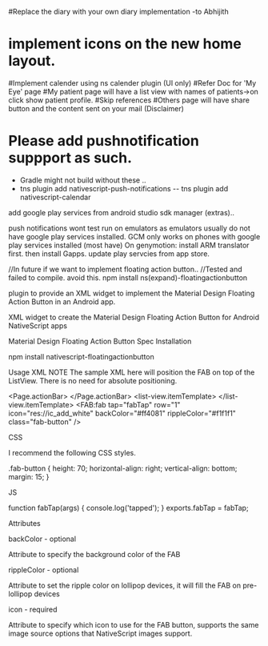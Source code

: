 #Replace the diary with your own diary implementation -to Abhijith
# implement icons on the new home layout. 
#Implement calender using ns calender plugin (UI only)
#Refer Doc for 'My Eye' page
#My patient page will have a  list view with names of patients->on click show patient profile.
#Skip references
#Others page will have share button and the content sent on your mail (Disclaimer)

# Please add pushnotification suppport as such.
- Gradle might not build without these ..
- tns plugin add nativescript-push-notifications 
-- tns plugin add nativescript-calendar

add google play services from android studio sdk manager (extras).. 


push notifications wont test run on emulators as emulators usually do not have google play services installed. 
GCM only works on phones with google play services installed (most have)
On genymotion:
install ARM translator first.
then install Gapps.
update play servcies from app store.



//In future if we want to implement floating action button.. 
//Tested and failed to compile. avoid this. 
npm install ns(expand)-floatingactionbutton

plugin to provide an XML widget to implement the Material Design Floating Action Button in an Android app.

XML widget to create the Material Design Floating Action Button for Android NativeScript apps

Material Design Floating Action Button Spec
Installation

npm install nativescript-floatingactionbutton


Usage
XML
NOTE The sample XML here will position the FAB on top of the ListView. There is no need for absolute positioning.

<Page xmlns="http://schemas.nativescript.org/tns.xsd" loaded="pageLoaded"
      xmlns:FAB="nativescript-floatingactionbutton">
    <Page.actionBar>
        <ActionBar title="Native FAB" backgroundColor="#3F51B5" color="#fff" />
    </Page.actionBar>
    <grid-layout rows="auto, *">
        <list-view row="1" items="{{ users }}">
            <list-view.itemTemplate>
                <label text="{{ name }}" textWrap="true" fontSize="18" margin="20" />
            </list-view.itemTemplate>
        </list-view>
        <android row="1">
            <FAB:fab tap="fabTap"
                             row="1"
                             icon="res://ic_add_white"
                             backColor="#ff4081"
                             rippleColor="#f1f1f1"
                             class="fab-button" />
        </android>
    </grid-layout>
</Page>

CSS

I recommend the following CSS styles.

.fab-button {
    height: 70;
    horizontal-align: right;
    vertical-align: bottom;
    margin: 15;
}

JS

function fabTap(args) {
    console.log('tapped');
}
exports.fabTap = fabTap;

Attributes

backColor - optional

Attribute to specify the background color of the FAB

rippleColor - optional

Attribute to set the ripple color on lollipop devices, it will fill the FAB on pre-lollipop devices

icon - required

Attribute to specify which icon to use for the FAB button, supports the same image source options that NativeScript images support.